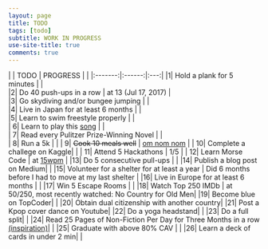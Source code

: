 ```yaml
---
layout: page
title: TODO
tags: [todo]
subtitle: WORK IN PROGRESS
use-site-title: true
comments: true
---
```


| | TODO | PROGRESS | 
| |:-------:|:------:|:---:|
|1| Hold a plank for 5 minutes |  |  
|2| Do 40 push-ups in a row | at 13 (Jul 17, 2017) |  
|3| Go skydiving and/or bungee jumping | |  
|4| Live in Japan for at least 6 months |  |  
|5| Learn to swim freestyle properly |  |  
| 6| Learn to play this [song](https://www.youtube.com/watch?v=BUXKoix4Q4I) |  |  
| 7| Read every Pulitzer Prize-Winning Novel |  |  
| 8| Run a 5k | |
| 9| <s>Cook 10 meals well</s> | [om nom nom](https://www.instagram.com/p/BSeQ_aFBvXR/?taken-by=an.nwin) |
| 10| Complete a challege on Kaggle| |
| 11| Attend 5 Hackathons | 1/5 |
| 12| Learn Morse Code | at [15wpm](https://www.memrise.com/course/151/learn-morse-code/) |
|13| Do 5 consecutive pull-ups | |
|14| Publish a blog post on Medium| |
|15| Volunteer for a shelter for at least a year | Did 6 months before I had to move at my last shelter |
|16| Live in Europe for at least 6 months | |
|17| Win 5 Escape Rooms | |
|18| Watch Top 250 IMDb | at 50/250, most recently watched: No Country for Old Men|
|19| Become blue on TopCoder| |
|20| Obtain dual citizenship with another country|
|21| Post a Kpop cover dance on Youtube|
|22| Do a yoga headstand| | 
|23| Do a full split| |
|24| Read 25 Pages of Non-Fiction Per Day for Three Months in a row [(inspiration)](https://collegeinfogeek.com/25pages/)| |
|25| Graduate with above 80% CAV | |
|26| Learn a deck of cards in under 2 min| |




<!-- |27| Type at 100 wpm | |  -->
<!-- |28| Solve a Rubik's cube in 3 min| | -->
